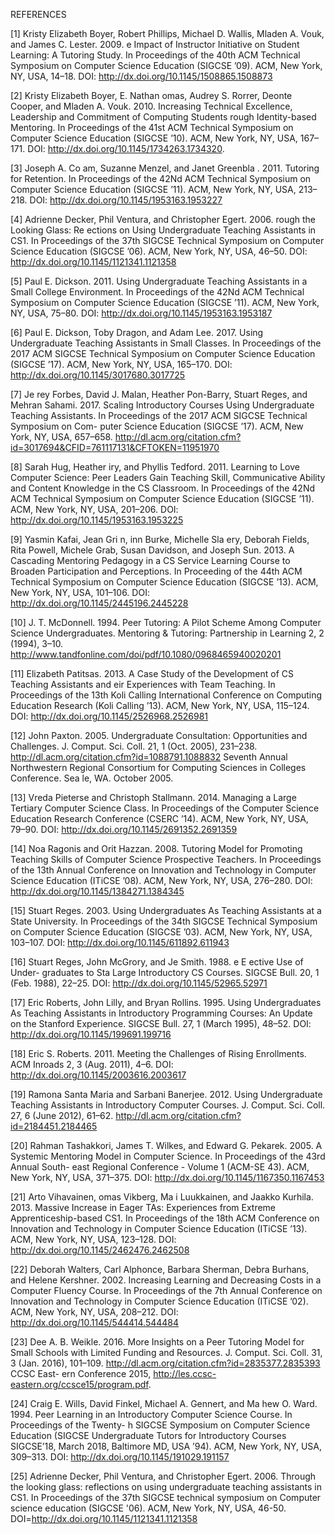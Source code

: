 ---
---

REFERENCES

[1] Kristy Elizabeth Boyer, Robert Phillips, Michael D. Wallis, Mladen A. Vouk, and James C. Lester. 2009. e Impact of Instructor Initiative on Student Learning: A Tutoring Study. In Proceedings of the 40th ACM Technical Symposium on Computer Science Education (SIGCSE ’09). ACM, New York, NY, USA, 14–18. DOI: http://dx.doi.org/10.1145/1508865.1508873

[2] Kristy Elizabeth Boyer, E. Nathan omas, Audrey S. Rorrer, Deonte Cooper, and Mladen A. Vouk. 2010. Increasing Technical Excellence, Leadership and Commitment of Computing Students rough Identity-based Mentoring. In Proceedings of the 41st ACM Technical Symposium on Computer Science Education (SIGCSE ’10). ACM, New York, NY, USA, 167–171. DOI: http://dx.doi.org/10.1145/1734263.1734320.

[3] Joseph A. Co am, Suzanne Menzel, and Janet Greenbla . 2011. Tutoring for Retention. In Proceedings of the 42Nd ACM Technical Symposium on Computer Science Education (SIGCSE ’11). ACM, New York, NY, USA, 213–218. DOI: http://dx.doi.org/10.1145/1953163.1953227

[4] Adrienne Decker, Phil Ventura, and Christopher Egert. 2006. rough the Looking Glass: Re ections on Using Undergraduate Teaching Assistants in CS1. In Proceedings of the 37th SIGCSE Technical Symposium on Computer Science Education (SIGCSE ’06). ACM, New York, NY, USA, 46–50. DOI: http://dx.doi.org/10.1145/1121341.1121358

[5] Paul E. Dickson. 2011. Using Undergraduate Teaching Assistants in a Small College Environment. In Proceedings of the 42Nd ACM Technical Symposium on Computer Science Education (SIGCSE ’11). ACM, New York, NY, USA, 75–80. DOI: http://dx.doi.org/10.1145/1953163.1953187

[6] Paul E. Dickson, Toby Dragon, and Adam Lee. 2017. Using Undergraduate Teaching Assistants in Small Classes. In Proceedings of the 2017 ACM SIGCSE Technical Symposium on Computer Science Education (SIGCSE ’17). ACM, New York, NY, USA, 165–170. DOI: http://dx.doi.org/10.1145/3017680.3017725

[7] Je rey Forbes, David J. Malan, Heather Pon-Barry, Stuart Reges, and Mehran Sahami. 2017. Scaling Introductory Courses Using Undergraduate Teaching Assistants. In Proceedings of the 2017 ACM SIGCSE Technical Symposium on Com- puter Science Education (SIGCSE ’17). ACM, New York, NY, USA, 657–658. http://dl.acm.org/citation.cfm?id=3017694&CFID=761117131&CFTOKEN=11951970

[8] Sarah Hug, Heather iry, and Phyllis Tedford. 2011. Learning to Love Computer Science: Peer Leaders Gain Teaching Skill, Communicative Ability and Content Knowledge in the CS Classroom. In Proceedings of the 42Nd ACM Technical Symposium on Computer Science Education (SIGCSE ’11). ACM, New York, NY, USA, 201–206. DOI: http://dx.doi.org/10.1145/1953163.1953225

[9] Yasmin Kafai, Jean Gri n, inn Burke, Michelle Sla ery, Deborah Fields, Rita Powell, Michele Grab, Susan Davidson, and Joseph Sun. 2013. A Cascading Mentoring Pedagogy in a CS Service Learning Course to Broaden Participation and Perceptions. In Proceeding of the 44th ACM Technical Symposium on Computer Science Education (SIGCSE ’13). ACM, New York, NY, USA, 101–106. DOI: http://dx.doi.org/10.1145/2445196.2445228

[10] J. T. McDonnell. 1994. Peer Tutoring: A Pilot Scheme Among Computer Science Undergraduates. Mentoring & Tutoring: Partnership in Learning 2, 2 (1994), 3–10. http://www.tandfonline.com/doi/pdf/10.1080/0968465940020201

[11] Elizabeth Patitsas. 2013. A Case Study of the Development of CS Teaching Assistants and eir Experiences with Team Teaching. In Proceedings of the 13th Koli Calling International Conference on Computing Education Research (Koli Calling ’13). ACM, New York, NY, USA, 115–124. DOI: http://dx.doi.org/10.1145/2526968.2526981

[12] John Paxton. 2005. Undergraduate Consultation: Opportunities and Challenges. J. Comput. Sci. Coll. 21, 1 (Oct. 2005), 231–238. http://dl.acm.org/citation.cfm?id=1088791.1088832 Seventh Annual Northwestern Regional Consortium for Computing Sciences in Colleges Conference. Sea le, WA. October 2005.

[13] Vreda Pieterse and Christoph Stallmann. 2014. Managing a Large Tertiary Computer Science Class. In Proceedings of the Computer Science Education Research Conference (CSERC ’14). ACM, New York, NY, USA, 79–90. DOI: http://dx.doi.org/10.1145/2691352.2691359

[14] Noa Ragonis and Orit Hazzan. 2008. Tutoring Model for Promoting Teaching Skills of Computer Science Prospective Teachers. In Proceedings of the 13th Annual Conference on Innovation and Technology in Computer Science Education (ITiCSE ’08). ACM, New York, NY, USA, 276–280. DOI: http://dx.doi.org/10.1145/1384271.1384345

[15] Stuart Reges. 2003. Using Undergraduates As Teaching Assistants at a State University. In Proceedings of the 34th SIGCSE Technical Symposium on Computer Science Education (SIGCSE ’03). ACM, New York, NY, USA, 103–107. DOI: http://dx.doi.org/10.1145/611892.611943

[16] Stuart Reges, John McGrory, and Je Smith. 1988. e E ective Use of Under- graduates to Sta Large Introductory CS Courses. SIGCSE Bull. 20, 1 (Feb. 1988), 22–25. DOI: http://dx.doi.org/10.1145/52965.52971

[17] Eric Roberts, John Lilly, and Bryan Rollins. 1995. Using Undergraduates As Teaching Assistants in Introductory Programming Courses: An Update on the Stanford Experience. SIGCSE Bull. 27, 1 (March 1995), 48–52. DOI: http://dx.doi.org/10.1145/199691.199716

[18] Eric S. Roberts. 2011. Meeting the Challenges of Rising Enrollments. ACM Inroads 2, 3 (Aug. 2011), 4–6. DOI: http://dx.doi.org/10.1145/2003616.2003617

[19] Ramona Santa Maria and Sarbani Banerjee. 2012. Using Undergraduate Teaching Assistants in Introductory Computer Courses. J. Comput. Sci. Coll. 27, 6 (June 2012), 61–62. http://dl.acm.org/citation.cfm?id=2184451.2184465

[20] Rahman Tashakkori, James T. Wilkes, and Edward G. Pekarek. 2005. A Systemic Mentoring Model in Computer Science. In Proceedings of the 43rd Annual South- east Regional Conference - Volume 1 (ACM-SE 43). ACM, New York, NY, USA, 371–375. DOI: http://dx.doi.org/10.1145/1167350.1167453

[21] Arto Vihavainen, omas Vikberg, Ma i Luukkainen, and Jaakko Kurhila. 2013. Massive Increase in Eager TAs: Experiences from Extreme Apprenticeship-based CS1. In Proceedings of the 18th ACM Conference on Innovation and Technology in Computer Science Education (ITiCSE ’13). ACM, New York, NY, USA, 123–128. DOI: http://dx.doi.org/10.1145/2462476.2462508

[22] Deborah Walters, Carl Alphonce, Barbara Sherman, Debra Burhans, and Helene Kershner. 2002. Increasing Learning and Decreasing Costs in a Computer Fluency Course. In Proceedings of the 7th Annual Conference on Innovation and Technology in Computer Science Education (ITiCSE ’02). ACM, New York, NY, USA, 208–212. DOI: http://dx.doi.org/10.1145/544414.544484

[23] Dee A. B. Weikle. 2016. More Insights on a Peer Tutoring Model for Small Schools with Limited Funding and Resources. J. Comput. Sci. Coll. 31, 3 (Jan. 2016), 101–109. http://dl.acm.org/citation.cfm?id=2835377.2835393 CCSC East- ern Conference 2015, http://les.ccsc-eastern.org/ccsce15/program.pdf.

[24] Craig E. Wills, David Finkel, Michael A. Gennert, and Ma hew O. Ward. 1994. Peer Learning in an Introductory Computer Science Course. In Proceedings of the Twenty- h SIGCSE Symposium on Computer Science Education (SIGCSE Undergraduate Tutors for Introductory Courses SIGCSE’18, March 2018, Baltimore MD, USA ’94). ACM, New York, NY, USA, 309–313. DOI: http://dx.doi.org/10.1145/191029.191157

[25] Adrienne Decker, Phil Ventura, and Christopher Egert. 2006. Through the looking glass: reflections on using undergraduate teaching assistants in CS1. In Proceedings of the 37th SIGCSE technical symposium on Computer science education (SIGCSE '06). ACM, New York, NY, USA, 46-50. DOI=http://dx.doi.org/10.1145/1121341.1121358
